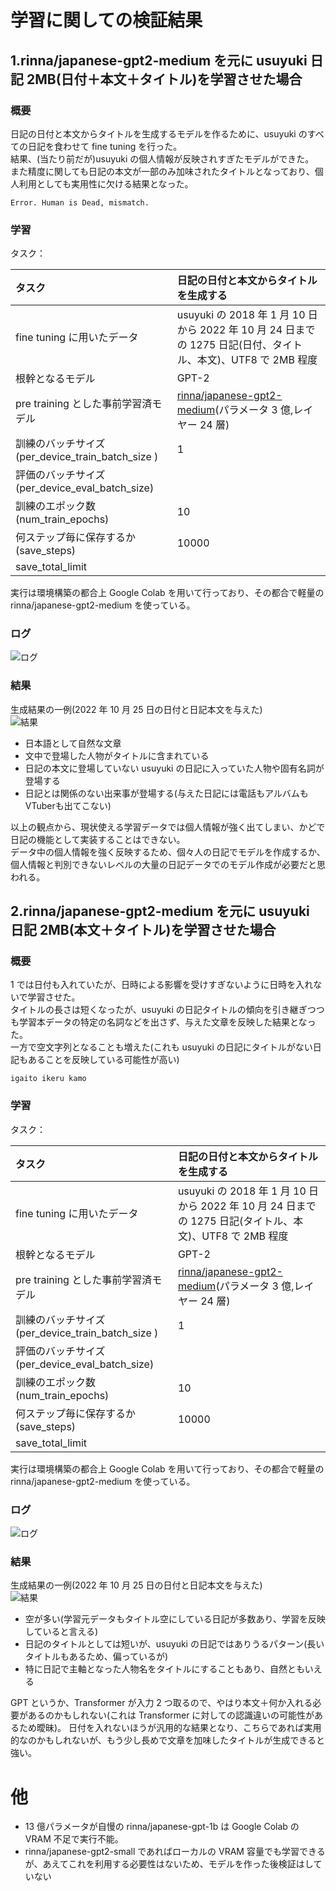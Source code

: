 # 学習に関しての検証結果

## 1.rinna/japanese-gpt2-medium を元に usuyuki 日記 2MB(日付＋本文＋タイトル)を学習させた場合

### 概要

日記の日付と本文からタイトルを生成するモデルを作るために、usuyuki のすべての日記を食わせて fine tuning を行った。  
結果、(当たり前だが)usuyuki の個人情報が反映されすぎたモデルができた。  
また精度に関しても日記の本文が一部のみ加味されたタイトルとなっており、個人利用としても実用性に欠ける結果となった。

```
Error. Human is Dead, mismatch.
```

### 学習

タスク：

| タスク                                           | 日記の日付と本文からタイトルを生成する                                                                                                                                                                                                                                                                                                                 |
| :----------------------------------------------- | :----------------------------------------------------------------------------------------------------------------------------------------------------------------------------------------------------------------------------------------------------------------------------------------------------------------------------------------------------- |
| fine tuning に用いたデータ                       | usuyuki の 2018 年 1 月 10 日から 2022 年 10 月 24 日までの 1275 日記(日付、タイトル、本文)、UTF8 で 2MB 程度                                                                                                                                                                                                                                          |
| 根幹となるモデル                                 | GPT-2                                                                                                                                                                                                                                                                                                                                                  |
| pre training とした事前学習済モデル              | [rinna/japanese-gpt2-medium](https://huggingface.co/rinna/japanese-gpt2-medium?text=%E7%94%9F%E5%91%BD%E3%80%81%E5%AE%87%E5%AE%99%E3%80%81%E3%81%9D%E3%81%97%E3%81%A6%E4%B8%87%E7%89%A9%E3%81%AB%E3%81%A4%E3%81%84%E3%81%A6%E3%81%AE%E7%A9%B6%E6%A5%B5%E3%81%AE%E7%96%91%E5%95%8F%E3%81%AE%E7%AD%94%E3%81%88%E3%81%AF)(パラメータ 3 億,レイヤー 24 層) |
| 訓練のバッチサイズ(per_device_train_batch_size ) | 1                                                                                                                                                                                                                                                                                                                                                      |
| 評価のバッチサイズ(per_device_eval_batch_size)   |                                                                                                                                                                                                                                                                                                                                                        |
| 訓練のエポック数(num_train_epochs)               | 10                                                                                                                                                                                                                                                                                                                                                     |
| 何ステップ毎に保存するか(save_steps)             | 10000                                                                                                                                                                                                                                                                                                                                                  |
| save_total_limit                                 |                                                                                                                                                                                                                                                                                                                                                        |

実行は環境構築の都合上 Google Colab を用いて行っており、その都合で軽量の rinna/japanese-gpt2-medium を使っている。

### ログ

![ログ](https://user-images.githubusercontent.com/63891531/197667477-8ef24c54-5c8d-4d90-b7da-7e154f9aa420.jpg)

### 結果

生成結果の一例(2022 年 10 月 25 日の日付と日記本文を与えた)  
![結果](https://user-images.githubusercontent.com/63891531/197664065-25271426-e2a0-48dd-9af4-f5c3a59f9c9f.png)

- 日本語として自然な文章
- 文中で登場した人物がタイトルに含まれている
- 日記の本文に登場していない usuyuki の日記に入っていた人物や固有名詞が登場する
- 日記とは関係のない出来事が登場する(与えた日記には電話もアルバムもVTuberも出てこない)

以上の観点から、現状使える学習データでは個人情報が強く出てしまい、かどで日記の機能として実装することはできない。  
データ中の個人情報を強く反映するため、個々人の日記でモデルを作成するか、個人情報と判別できないレベルの大量の日記データでのモデル作成が必要だと思われる。

## 2.rinna/japanese-gpt2-medium を元に usuyuki 日記 2MB(本文＋タイトル)を学習させた場合

### 概要

1 では日付も入れていたが、日時による影響を受けすぎないように日時を入れないで学習させた。  
タイトルの長さは短くなったが、usuyuki の日記タイトルの傾向を引き継ぎつつも学習本データの特定の名詞などを出さず、与えた文章を反映した結果となった。  
一方で空文字列となることも増えた(これも usuyuki の日記にタイトルがない日記もあることを反映している可能性が高い)

```
igaito ikeru kamo
```

### 学習

タスク：

| タスク                                           | 日記の日付と本文からタイトルを生成する                                                                                                                                                                                                                                                                                                                 |
| :----------------------------------------------- | :----------------------------------------------------------------------------------------------------------------------------------------------------------------------------------------------------------------------------------------------------------------------------------------------------------------------------------------------------- |
| fine tuning に用いたデータ                       | usuyuki の 2018 年 1 月 10 日から 2022 年 10 月 24 日までの 1275 日記(タイトル、本文)、UTF8 で 2MB 程度                                                                                                                                                                                                                                          |
| 根幹となるモデル                                 | GPT-2                                                                                                                                                                                                                                                                                                                                                  |
| pre training とした事前学習済モデル              | [rinna/japanese-gpt2-medium](https://huggingface.co/rinna/japanese-gpt2-medium?text=%E7%94%9F%E5%91%BD%E3%80%81%E5%AE%87%E5%AE%99%E3%80%81%E3%81%9D%E3%81%97%E3%81%A6%E4%B8%87%E7%89%A9%E3%81%AB%E3%81%A4%E3%81%84%E3%81%A6%E3%81%AE%E7%A9%B6%E6%A5%B5%E3%81%AE%E7%96%91%E5%95%8F%E3%81%AE%E7%AD%94%E3%81%88%E3%81%AF)(パラメータ 3 億,レイヤー 24 層) |
| 訓練のバッチサイズ(per_device_train_batch_size ) | 1                                                                                                                                                                                                                                                                                                                                                      |
| 評価のバッチサイズ(per_device_eval_batch_size)   |                                                                                                                                                                                                                                                                                                                                                        |
| 訓練のエポック数(num_train_epochs)               | 10                                                                                                                                                                                                                                                                                                                                                     |
| 何ステップ毎に保存するか(save_steps)             | 10000                                                                                                                                                                                                                                                                                                                                                  |
| save_total_limit                                 |                                                                                                                                                                                                                                                                                                                                                        |

実行は環境構築の都合上 Google Colab を用いて行っており、その都合で軽量の rinna/japanese-gpt2-medium を使っている。

### ログ

![ログ](https://user-images.githubusercontent.com/63891531/197667972-2ab865be-19b2-482f-9067-a1bc1ac48fd9.png)

### 結果

生成結果の一例(2022 年 10 月 25 日の日付と日記本文を与えた)  
![結果](https://user-images.githubusercontent.com/63891531/197668625-f9f411e1-c8ca-4578-8043-e8ab25fe03c0.png)

- 空が多い(学習元データもタイトル空にしている日記が多数あり、学習を反映していると言える)
- 日記のタイトルとしては短いが、usuyuki の日記ではありうるパターン(長いタイトルもあるため、偏っているが)
- 特に日記で主軸となった人物名をタイトルにすることもあり、自然ともいえる

GPT というか、Transformer が入力 2 つ取るので、やはり本文＋何か入れる必要があるのかもしれない(これは Transformer に対しての認識違いの可能性があるため曖昧)。
日付を入れないほうが汎用的な結果となり、こちらであれば実用的なのかもしれないが、もう少し長めで文章を加味したタイトルが生成できると強い。

# 他

- 13 億パラメータが自慢の rinna/japanese-gpt-1b は Google Colab の VRAM 不足で実行不能。
- rinna/japanese-gpt2-small であればローカルの VRAM 容量でも学習できるが、あえてこれを利用する必要性はないため、モデルを作った後検証はしていない
